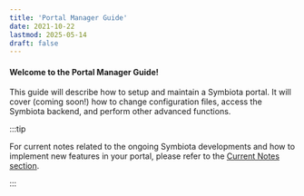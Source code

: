 ```yaml
---
title: 'Portal Manager Guide'
date: 2021-10-22
lastmod: 2025-05-14
draft: false
---
```


#### Welcome to the Portal Manager Guide!

This guide will describe how to setup and maintain a Symbiota portal. It will cover (coming soon!) how to change configuration files, access the Symbiota backend, and perform other advanced functions.

:::tip

For current notes related to the ongoing Symbiota developments and how to implement new features in your portal, please refer to the [Current Notes section](/Portal_Manager_Guide/Current_Notes).

:::
